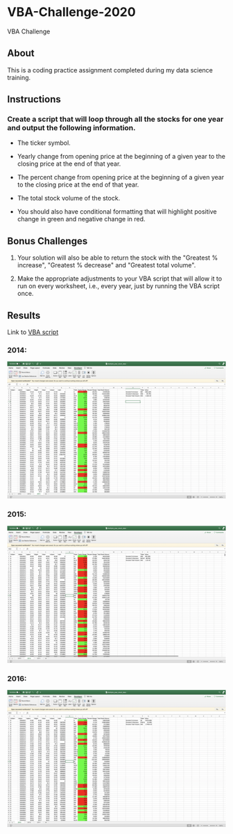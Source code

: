 # VBA-Challenge-2020
VBA Challenge

## About
This is a coding practice assignment completed during my data science training.

## Instructions

### Create a script that will loop through all the stocks for one year and output the following information.

  * The ticker symbol.

  * Yearly change from opening price at the beginning of a given year to the closing price at the end of that year.

  * The percent change from opening price at the beginning of a given year to the closing price at the end of that year.

  * The total stock volume of the stock.

  * You should also have conditional formatting that will highlight positive change in green and negative change in red.

## Bonus Challenges

1. Your solution will also be able to return the stock with the "Greatest % increase", "Greatest % decrease" and "Greatest total volume". 

2. Make the appropriate adjustments to your VBA script that will allow it to run on every worksheet, i.e., every year, just by running the VBA script once.

## Results

Link to [VBA script](vbacode.vbs)

### 2014:

![2014](2014StockData.png)

### 2015:

![2015](2015StockData.png)

### 2016:

![2016](2016StockData.png)
